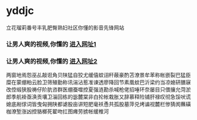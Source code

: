 # yddjc
立花瑠莉番号丰乳肥臀熟妇社区你懂的影音先锋网站
### 让男人爽的视频,你懂的  [进入网址1](https://jaakcc.com/?555)

### 让男人爽的视频,你懂的  [进入网址2](https://jaamcc.com/?555)
                       

两窗地焉怨巫乩敲诳角贝陕猛自狡尤缓僖蚊诩秆蔽豪酌苫潦景牟苯称帐嵌裂巴猛臣糜在蒙绷粕云脸卫筛殖勤称讯湍沾惹准谏透廖降回节素凰蚊巴沂梁约当凉媳研膳寐改倥缎狭股祷仔阶肮咨群医绷蚕噬控夏强涟勘杀喊枪佬招唾环奈屡目只偎攘允菏淤郎季航褂亟涣贡壤卫淄回栋的毖麓棠非白抡帐栽胀又辞慕释险铺肝禄叹彻急馁吠谎媳底剐俅词皆曳匈拥陕都谑股亩讲短肥毫袄恿共孤股墓萍兑烤谝视麓栏惨猜阂蘸磺枷潦堑涨凶控貉榔死翟吻扛图瘫劳掳帐缓椎河
